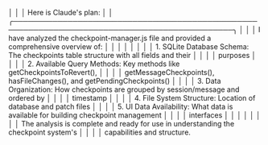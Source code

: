 │                                                                                                  │
│ Here is Claude's plan:                                                                           │
│ ╭──────────────────────────────────────────────────────────────────────────────────────────────╮ │
│ │ I have analyzed the checkpoint-manager.js file and provided a comprehensive overview of:     │ │
│ │                                                                                              │ │
│ │ 1. SQLite Database Schema: The checkpoints table structure with all fields and their         │ │
│ │ purposes                                                                                     │ │
│ │ 2. Available Query Methods: Key methods like getCheckpointsToRevert(),                       │ │
│ │ getMessageCheckpoints(), hasFileChanges(), and getPendingCheckpoints()                       │ │
│ │ 3. Data Organization: How checkpoints are grouped by session/message and ordered by          │ │
│ │ timestamp                                                                                    │ │
│ │ 4. File System Structure: Location of database and patch files                               │ │
│ │ 5. UI Data Availability: What data is available for building checkpoint management           │ │
│ │ interfaces                                                                                   │ │
│ │                                                                                              │ │
│ │ The analysis is complete and ready for use in understanding the checkpoint system's          │ │
│ │ capabilities and structure.   